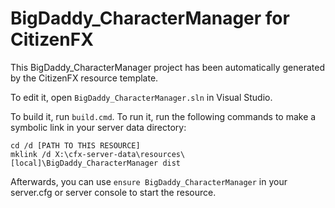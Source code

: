 # BigDaddy_CharacterManager for CitizenFX

This BigDaddy_CharacterManager project has been automatically generated by the CitizenFX resource template.

To edit it, open `BigDaddy_CharacterManager.sln` in Visual Studio.

To build it, run `build.cmd`. To run it, run the following commands to make a symbolic link in your server data directory:

```dos
cd /d [PATH TO THIS RESOURCE]
mklink /d X:\cfx-server-data\resources\[local]\BigDaddy_CharacterManager dist
```

Afterwards, you can use `ensure BigDaddy_CharacterManager` in your server.cfg or server console to start the resource.